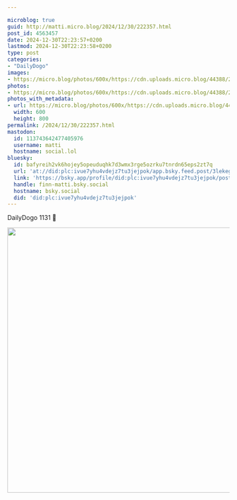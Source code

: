 ```yaml
---

microblog: true
guid: http://matti.micro.blog/2024/12/30/222357.html
post_id: 4563457
date: 2024-12-30T22:23:57+0200
lastmod: 2024-12-30T22:23:58+0200
type: post
categories:
- "DailyDogo"
images:
- https://micro.blog/photos/600x/https://cdn.uploads.micro.blog/44388/2024/710d37bf955b4c62bf9563c5fd70f460.jpg
photos:
- https://micro.blog/photos/600x/https://cdn.uploads.micro.blog/44388/2024/710d37bf955b4c62bf9563c5fd70f460.jpg
photos_with_metadata:
- url: https://micro.blog/photos/600x/https://cdn.uploads.micro.blog/44388/2024/710d37bf955b4c62bf9563c5fd70f460.jpg
  width: 600
  height: 800
permalink: /2024/12/30/222357.html
mastodon:
  id: 113743642477405976
  username: matti
  hostname: social.lol
bluesky:
  id: bafyreih2vk6hojey5opeuduqhk7d3wmx3rge5ozrku7tnrdn65eps2zt7q
  url: 'at://did:plc:ivue7yhu4vdejz7tu3jejpok/app.bsky.feed.post/3lekeg6l2ga27'
  link: 'https://bsky.app/profile/did:plc:ivue7yhu4vdejz7tu3jejpok/post/3lekeg6l2ga27'
  handle: finn-matti.bsky.social
  hostname: bsky.social
  did: 'did:plc:ivue7yhu4vdejz7tu3jejpok'
---
```

DailyDogo 1131 🐶

<img src="/media/uploads/2024/710d37bf955b4c62bf9563c5fd70f460.jpg" width="600" alt="" />
